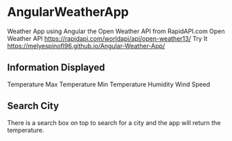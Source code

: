 # AngularWeatherApp

Weather App using Angular the Open Weather API from RapidAPI.com
Open Weather API https://rapidapi.com/worldapi/api/open-weather13/
Try It https://melyespinofl96.github.io/Angular-Weather-App/

## Information Displayed

Temperature
Max Temperature
Min Temperature
Humidity
Wind Speed

## Search City

There is a search box on top to search for a city and the app will return the temperature.
